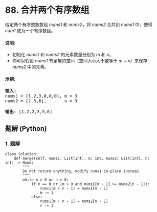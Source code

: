 # 88. 合并两个有序数组
给定两个有序整数数组 *nums1* 和 *nums2*，将 *nums2* 合并到 *nums1* 中，使得 *num1* 成为一个有序数组。

#### 说明:
* 初始化 *nums1* 和 *nums2* 的元素数量分别为 *m* 和 *n*。
* 你可以假设 *nums1* 有足够的空间（空间大小大于或等于 *m* + *n*）来保存 *nums2* 中的元素。

#### 示例:
<pre>
<strong>输入:</strong>
nums1 = [1,2,3,0,0,0], m = 3
nums2 = [2,5,6],       n = 3

<strong>输出:</strong> [1,2,2,3,5,6]
</pre>

## 题解 (Python)

### 1. 题解
```Python3
class Solution:
    def merge(self, nums1: List[int], m: int, nums2: List[int], n: int) -> None:
        """
        Do not return anything, modify nums1 in-place instead.
        """
        while m > 0 or n > 0:
            if n == 0 or (m > 0 and nums1[m - 1] >= nums2[n - 1]):
                nums1[m + n - 1] = nums1[m - 1]
                m -= 1
            else:
                nums1[m + n - 1] = nums2[n - 1]
                n -= 1
```
